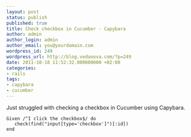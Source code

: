 ```yaml
---
layout: post
status: publish
published: true
title: Check checkbox in Cucumber - Capybara
author: admin
author_login: admin
author_email: you@yourdomain.com
wordpress_id: 249
wordpress_url: http://blog.vedanova.com/?p=249
date: 2011-10-18 11:52:32.000000000 +02:00
categories:
- rails
tags:
- capybara
- cucumber
---
```

Just struggled with checking a checkbox in Cucumber using Capybara.


    Given /^I click the checkbox$/ do
       check(find("input[type='checkbox']")[:id])
    end

